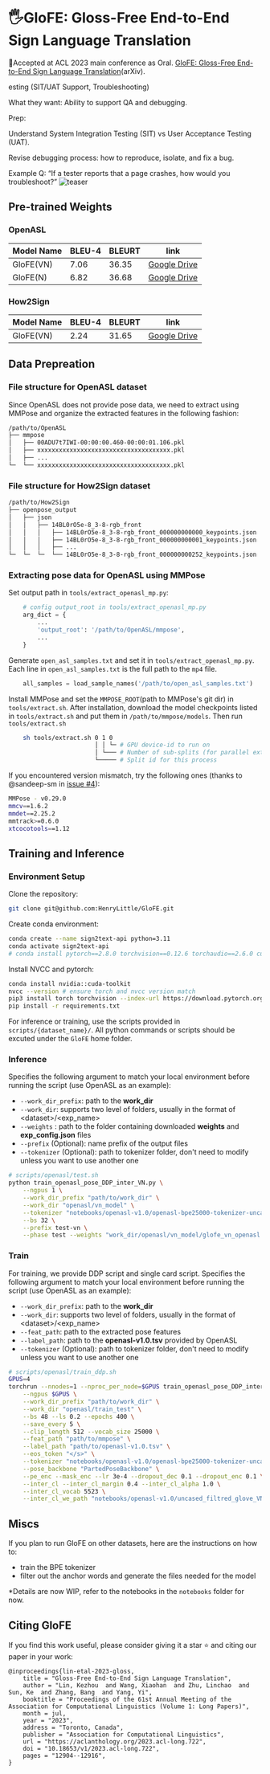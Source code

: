 # 🖐️GloFE: Gloss-Free End-to-End Sign Language Translation

🌟Accepted at ACL 2023 main conference as Oral. [GloFE: Gloss-Free End-to-End Sign Language Translation](https://arxiv.org/abs/2305.12876)(arXiv).

<!-- <div align="center">
<img src="figs/framework.png" width="95%">
</div> -->esting (SIT/UAT Support, Troubleshooting)

What they want: Ability to support QA and debugging.

Prep:

Understand System Integration Testing (SIT) vs User Acceptance Testing (UAT).

Revise debugging process: how to reproduce, isolate, and fix a bug.

Example Q: “If a tester reports that a page crashes, how would you troubleshoot?”
![teaser](figs/framework.png)

## Pre-trained Weights

### OpenASL

| Model Name | BLEU-4 | BLEURT | link                                                                                               |
| ---------- | ------ | ------ | -------------------------------------------------------------------------------------------------- |
| GloFE(VN)  | 7.06   | 36.35  | [Google Drive](https://drive.google.com/file/d/18jwr8I7utzkBuRMOK5JLIyjvZIKQkWBi/view?usp=sharing) |
| GloFE(N)   | 6.82   | 36.68  | [Google Drive](https://drive.google.com/file/d/1_u0FT7SaREUGEYVaC9iZEICdbdE8dazs/view?usp=sharing) |

### How2Sign

| Model Name | BLEU-4 | BLEURT | link                                                                                               |
| ---------- | ------ | ------ | -------------------------------------------------------------------------------------------------- |
| GloFE(VN)  | 2.24   | 31.65  | [Google Drive](https://drive.google.com/file/d/1ASf_UrKJ9hMd4_NIwj1Ov2WOOf4dK0lT/view?usp=sharing) |

## Data Prepreation

### File structure for OpenASL dataset

Since OpenASL does not provide pose data, we need to extract using MMPose and organize the extracted features in the following fashion:

```bash
/path/to/OpenASL
├── mmpose
│   ├── 00ADU7t7IWI-00:00:00.460-00:00:01.106.pkl
│   ├── xxxxxxxxxxxxxxxxxxxxxxxxxxxxxxxxxxxxx.pkl
│   ├── ...
└─  └── xxxxxxxxxxxxxxxxxxxxxxxxxxxxxxxxxxxxx.pkl
```

### File structure for How2Sign dataset

```bash
/path/to/How2Sign
├── openpose_output
│   ├── json
│   │   ├── 14BL0rO5e-8_3-8-rgb_front
│   │   │   ├── 14BL0rO5e-8_3-8-rgb_front_000000000000_keypoints.json
│   │   │   ├── 14BL0rO5e-8_3-8-rgb_front_000000000001_keypoints.json
│   │   │   ├── ...
└─  └─  └─  └── 14BL0rO5e-8_3-8-rgb_front_000000000252_keypoints.json
```

### Extracting pose data for OpenASL using MMPose

Set output path in `tools/extract_openasl_mp.py`:

```python
    # config output_root in tools/extract_openasl_mp.py
    arg_dict = {
        ...
        'output_root': '/path/to/OpenASL/mmpose',
        ...
    }
```

Generate `open_asl_samples.txt` and set it in `tools/extract_openasl_mp.py`. Each line in `open_asl_samples.txt` is the full path to the `mp4` file.

```python
    all_samples = load_sample_names('/path/to/open_asl_samples.txt')
```

Install MMPose and set the `MMPOSE_ROOT`(path to MMPose's git dir) in `tools/extract.sh`. After installation, download the model checkpoints listed in `tools/extract.sh` and put them in `/path/to/mmpose/models`. Then run `tools/extract.sh`

```bash
    sh tools/extract.sh 0 1 0
                        │ │ └─ # GPU device-id to run on
                        │ └─── # Number of sub-splits (for parallel extraction)
                        └───── # Split id for this process
```

If you encountered version mismatch, try the following ones (thanks to @sandeep-sm in [issue #4](https://github.com/HenryLittle/GloFE/issues/4)):

```bash
MMPose - v0.29.0
mmcv==1.6.2
mmdet==2.25.2
mmtrack>=0.6.0
xtcocotools==1.12
```

## Training and Inference

### Environment Setup

Clone the repository:

```bash
git clone git@github.com:HenryLittle/GloFE.git
```

Create conda environment:

```bash
conda create --name sign2text-api python=3.11
conda activate sign2text-api
# conda install pytorch==2.8.0 torchvision==0.12.6 torchaudio==2.6.0 cudatoolkit=12.6 -c pytorch -c conda-forge
```

Install NVCC and pytorch:

```bash
conda install nvidia::cuda-toolkit
nvcc --version # ensure torch and nvcc version match
pip3 install torch torchvision --index-url https://download.pytorch.org/whl/cu129
pip install -r requirements.txt
```

For inference or training, use the scripts provided in `scripts/{dataset_name}/`. All python commands or scripts should be excuted under the `GloFE` home folder.

### Inference

Specifies the following argument to match your local environment before running the script (use OpenASL as an example):

- `--work_dir_prefix`: path to the **work_dir**
- `--work_dir`: supports two level of folders, usually in the format of \<dataset\>/\<exp_name\>
- `--weights` : path to the folder containing downloaded **weights** and **exp_config.json** files
- `--prefix` (Optional): name prefix of the output files
- `--tokenizer` (Optional): path to tokenizer folder, don't need to modify unless you want to use another one

```bash
# scripts/openasl/test.sh
python train_openasl_pose_DDP_inter_VN.py \
    --ngpus 1 \
    --work_dir_prefix "path/to/work_dir" \
    --work_dir "openasl/vn_model" \
    --tokenizer "notebooks/openasl-v1.0/openasl-bpe25000-tokenizer-uncased" \
    --bs 32 \
    --prefix test-vn \
    --phase test --weights "work_dir/openasl/vn_model/glofe_vn_openasl.pt"
```

### Train

For training, we provide DDP script and single card script. Specifies the following argument to match your local environment before running the script (use OpenASL as an example):

- `--work_dir_prefix`: path to the **work_dir**
- `--work_dir`: supports two level of folders, usually in the format of \<dataset\>/\<exp_name\>
- `--feat_path`: path to the extracted pose features
- `--label_path`: path to the **openasl-v1.0.tsv** provided by OpenASL
- `--tokenizer` (Optional): path to tokenizer folder, don't need to modify unless you want to use another one

```bash
# scripts/openasl/train_ddp.sh
GPUS=4
torchrun --nnodes=1 --nproc_per_node=$GPUS train_openasl_pose_DDP_inter_VN.py \
    --ngpus $GPUS \
    --work_dir_prefix "path/to/work_dir" \
    --work_dir "openasl/train_test" \
    --bs 48 --ls 0.2 --epochs 400 \
    --save_every 5 \
    --clip_length 512 --vocab_size 25000 \
    --feat_path "path/to/mmpose" \
    --label_path "path/to/openasl-v1.0.tsv" \
    --eos_token "</s>" \
    --tokenizer "notebooks/openasl-v1.0/openasl-bpe25000-tokenizer-uncased" \
    --pose_backbone "PartedPoseBackbone" \
    --pe_enc --mask_enc --lr 3e-4 --dropout_dec 0.1 --dropout_enc 0.1 \
    --inter_cl --inter_cl_margin 0.4 --inter_cl_alpha 1.0 \
    --inter_cl_vocab 5523 \
    --inter_cl_we_path "notebooks/openasl-v1.0/uncased_filtred_glove_VN_embed.pkl"
```

## Miscs

If you plan to run GloFE on other datasets, here are the instructions on how to:

- train the BPE tokenizer
- filter out the anchor words and generate the files needed for the model

\*Details are now WIP, refer to the notebooks in the `notebooks` folder for now.

## Citing GloFE

If you find this work useful, please consider giving it a star ⭐ and citing our paper in your work:

```
@inproceedings{lin-etal-2023-gloss,
    title = "Gloss-Free End-to-End Sign Language Translation",
    author = "Lin, Kezhou  and Wang, Xiaohan  and Zhu, Linchao  and Sun, Ke  and Zhang, Bang  and Yang, Yi",
    booktitle = "Proceedings of the 61st Annual Meeting of the Association for Computational Linguistics (Volume 1: Long Papers)",
    month = jul,
    year = "2023",
    address = "Toronto, Canada",
    publisher = "Association for Computational Linguistics",
    url = "https://aclanthology.org/2023.acl-long.722",
    doi = "10.18653/v1/2023.acl-long.722",
    pages = "12904--12916",
}

```
